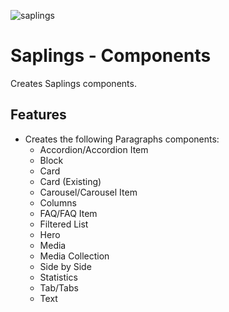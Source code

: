 ![saplings](https://github.com/kanopi/saplings/assets/5177009/a6377e32-deb2-49d8-873a-f3dd5a36fa7c)

# Saplings - Components

Creates Saplings components.

## Features

* Creates the following Paragraphs components:
  * Accordion/Accordion Item
  * Block
  * Card
  * Card (Existing)
  * Carousel/Carousel Item
  * Columns
  * FAQ/FAQ Item
  * Filtered List
  * Hero
  * Media
  * Media Collection
  * Side by Side
  * Statistics
  * Tab/Tabs
  * Text
